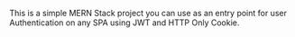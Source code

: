This is a simple MERN Stack project you can use as an entry point for user Authentication on any SPA using JWT and HTTP Only Cookie.
